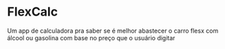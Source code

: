 # FlexCalc
Um app de calculadora pra saber se é melhor abastecer o carro flesx com álcool ou gasolina com base no preço que o usuário digitar
